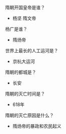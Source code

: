 隋朝开国皇帝是谁？
- 杨坚 隋文帝

杨广是谁？
- 隋炀帝

世界上最长的人工运河是？
- 京杭大运河

隋朝的都城是？
- 长安

隋朝的灭亡时间是？
- 618年

隋朝的灭亡原因是什么？
- 隋炀帝的暴政和农民起义